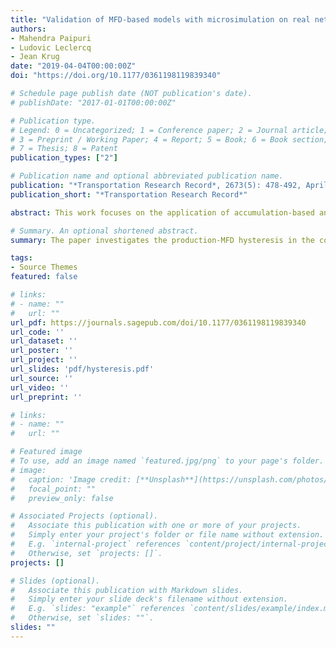 ```yaml
---
title: "Validation of MFD-based models with microsimulation on real networks: Importance of production hysteresis and trip length estimation"
authors: 
- Mahendra Paipuri
- Ludovic Leclercq
- Jean Krug
date: "2019-04-04T00:00:00Z"
doi: "https://doi.org/10.1177/0361198119839340"

# Schedule page publish date (NOT publication's date).
# publishDate: "2017-01-01T00:00:00Z"

# Publication type.
# Legend: 0 = Uncategorized; 1 = Conference paper; 2 = Journal article;
# 3 = Preprint / Working Paper; 4 = Report; 5 = Book; 6 = Book section;
# 7 = Thesis; 8 = Patent
publication_types: ["2"]

# Publication name and optional abbreviated publication name.
publication: "*Transportation Research Record*, 2673(5): 478-492, April 2019"
publication_short: "*Transportation Research Record*"

abstract: This work focuses on the application of accumulation-based and trip-based macroscopic fundamental diagrams (MFD) approaches to real transportation networks and discusses the calibration of the MFD shape and trip lengths estimation using a thorough validation of the network dynamics with microsimulation data. This work not only investigates a classical unimodal approach to fit the production MFD, but also a bimodal MFD curve. Different methods of calibrating trip lengths in the reservoir are introduced to study the influence of trip lengths estimation on the accuracy of MFD models. MFD models are validated against microsimulations that are carried out using real origin–destination (OD) matrix and demand estimated from the data of Lyon city in France. The proposed bimodal production MFD curve captures the hysteresis in the production MFD to a good extent. Subsequently, it is shown that the refined description of trip lengths gives more accurate estimates of accumulation evolution for the trip-based approach. Finally, a case is presented with a modified OD matrix to study the effect of OD matrix changes on accuracy of MFD simulations.

# Summary. An optional shortened abstract.
summary: The paper investigates the production-MFD hysteresis in the context of MFD-based models using real network. 

tags:
- Source Themes
featured: false

# links:
# - name: ""
#   url: ""
url_pdf: https://journals.sagepub.com/doi/10.1177/0361198119839340
url_code: ''
url_dataset: ''
url_poster: ''
url_project: ''
url_slides: 'pdf/hysteresis.pdf'
url_source: ''
url_video: ''
url_preprint: ''

# links:
# - name: ""
#   url: ""

# Featured image
# To use, add an image named `featured.jpg/png` to your page's folder. 
# image:
#   caption: 'Image credit: [**Unsplash**](https://unsplash.com/photos/jdD8gXaTZsc)'
#   focal_point: ""
#   preview_only: false

# Associated Projects (optional).
#   Associate this publication with one or more of your projects.
#   Simply enter your project's folder or file name without extension.
#   E.g. `internal-project` references `content/project/internal-project/index.md`.
#   Otherwise, set `projects: []`.
projects: []

# Slides (optional).
#   Associate this publication with Markdown slides.
#   Simply enter your slide deck's filename without extension.
#   E.g. `slides: "example"` references `content/slides/example/index.md`.
#   Otherwise, set `slides: ""`.
slides: ""
---
```


